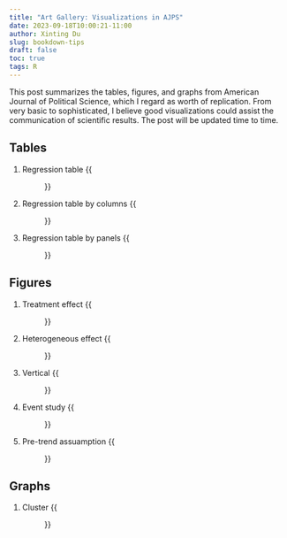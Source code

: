 ```yaml
---
title: "Art Gallery: Visualizations in AJPS"
date: 2023-09-18T10:00:21-11:00
author: Xinting Du
slug: bookdown-tips
draft: false
toc: true
tags: R
---
```



This post summarizes the tables, figures, and graphs from American Journal of Political Science, which I regard as worth of replication. From very basic to sophisticated, I believe good visualizations could assist the communication of scientific results. The post will be updated time to time.

## Tables
1. Regression table
{{<figure src="/media/en_blog/2023-09-19-ajps-visual/pic2_table1.png" caption="Source: Table 1. Helms, B. (2023). Global Economic Integration and Nativist Politics in Emerging Economies. AJPS." width="900">}}

2. Regression table by columns
{{<figure src="/media/en_blog/2023-09-19-ajps-visual/pic4_table3.png" caption="Source: Table 1. Grossmann, J., Jurajda, Š., & Roesel, F. (2021). Forced Migration, Staying Minorities, and New Societies: Evidence from Postwar Czechoslovakia. AJPS." width="900">}}


3. Regression table by panels
{{<figure src="/media/en_blog/2023-09-19-ajps-visual/pic3_table2.png" caption="Source: Table 1. Helms, B. (2023). Global Economic Integration and Nativist Politics in Emerging Economies. AJPS." width="900">}}



## Figures

1. Treatment effect
{{<figure src="/media/en_blog/2023-09-19-ajps-visual/pic6_figure2.jpeg" caption="Source: Figure 2. Sexton, R., & Zürcher, C. (2023). Aid, Attitudes, and Insurgency: Evidence from Development Projects in Northern Afghanistan. AJPS." width="900">}}

2. Heterogeneous effect
{{<figure src="/media/en_blog/2023-09-19-ajps-visual/pic7_figure3.jpeg" caption="Source: Figure 3. Sanford, L. (2023). Democratization, elections, and public goods: the evidence from deforestation. AJPS." width="900">}}

3. Vertical
{{<figure src="/media/en_blog/2023-09-19-ajps-visual/pic1_figure5.jpeg" caption="Source: Figure 5. Kobayashi, Y., Cilizoglu, M., Heinrich, T., & Christiansen, W. (2023). No Entry in a Pandemic: Public Support for Border Closures. AJPS." width="900">}}

4. Event study
{{<figure src="/media/en_blog/2023-09-19-ajps-visual/pic8_figure3.jpeg" caption="Source: Figure 3. Helms, B. (2023). Global Economic Integration and Nativist Politics in Emerging Economies. AJPS." width="900">}}

5. Pre-trend assuamption
{{<figure src="/media/en_blog/2023-09-19-ajps-visual/pic9_figure3.jpeg" caption="Source: Figure 3. Blair, C. W. (2022). The Fortification Dilemma: Border Control and Rebel Violence. AJPS." width="900">}}




## Graphs

1. Cluster
{{<figure src="/media/en_blog/2023-09-19-ajps-visual/pic5_graph1.jpeg" caption="Source: Figure 1. Sexton, R., & Zürcher, C. (2023). Aid, Attitudes, and Insurgency: Evidence from Development Projects in Northern Afghanistan. AJPS." width="900">}}









